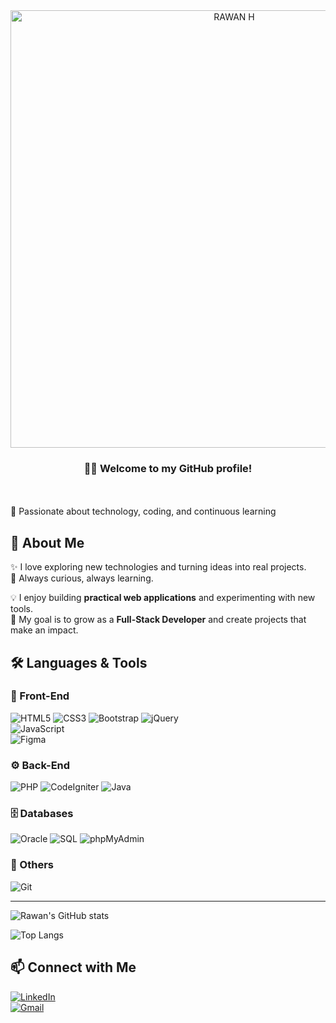 <div align="center"> 
<img src="https://i.imgur.com/tlV10a9.gif" alt="RAWAN H" width="700" />
</div>

 <h3 align="center"> 👩‍💻 Welcome to my GitHub profile! </h3>

 <br> <br>
🌸 Passionate about technology, coding, and continuous learning  



## 🌟 About Me
✨ I love exploring new technologies and turning ideas into real projects.  
🚀 Always curious, always learning.  

💡 I enjoy building **practical web applications** and experimenting with new tools.  
🎯 My goal is to grow as a **Full-Stack Developer** and create projects that make an impact.  



## 🛠️ Languages & Tools

### 🎨 Front-End
![HTML5](https://img.shields.io/badge/HTML5-000000?logo=html5&logoColor=E34F26) 
![CSS3](https://img.shields.io/badge/CSS3-000000?logo=css3&logoColor=1572B6) 
![Bootstrap](https://img.shields.io/badge/Bootstrap-000000?logo=bootstrap&logoColor=7952B3) 
![jQuery](https://img.shields.io/badge/jQuery-000000?logo=jquery&logoColor=0769AD)  
![JavaScript](https://img.shields.io/badge/JavaScript-000000?logo=javascript&logoColor=F7DF1E)  
![Figma](https://img.shields.io/badge/Figma-000000?logo=figma&logoColor=F24E1E)

### ⚙️ Back-End
![PHP](https://img.shields.io/badge/PHP-000000?logo=php&logoColor=777BB4) 
![CodeIgniter](https://img.shields.io/badge/CodeIgniter-000000?logo=codeigniter&logoColor=EF4223) 
![Java](https://img.shields.io/badge/Java-000000?logo=java&logoColor=007396)  

### 🗄️ Databases
![Oracle](https://img.shields.io/badge/Oracle-000000?logo=oracle&logoColor=F80000) 
![SQL](https://img.shields.io/badge/SQL-000000?logo=database&logoColor=4479A1) 
![phpMyAdmin](https://img.shields.io/badge/phpMyAdmin-000000?logo=phpmyadmin&logoColor=6C78AF)  

### 🔧 Others
![Git](https://img.shields.io/badge/Git-000000?logo=git&logoColor=F05032)  

---
![Rawan's GitHub stats](https://github-readme-stats.vercel.app/api?username=Rawan7i&show_icons=true&theme=tokyonight)

![Top Langs](https://github-readme-stats.vercel.app/api/top-langs/?username=Rawan7i&layout=compact&theme=tokyonight)


## 📫 Connect with Me
[![LinkedIn](https://img.shields.io/badge/LinkedIn-000000?logo=linkedin&logoColor=0A66C2)](https://linkedin.com/in/your-linkedin)  
[![Gmail](https://img.shields.io/badge/Gmail-000000?logo=gmail&logoColor=EA4335)](mailto:yourmail@gmail.com)  
